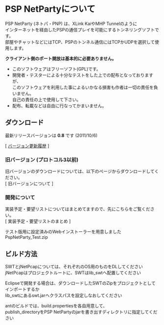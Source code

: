# PSP NetPartyについて

<!---
/blue.png,,50%
/green.png
/red.png
--->

PSP NetParty (ネトパ・PNP) は、XLink KaiやMHP Tunnelのように\
インターネットを経由したPSPの通信プレイを可能にするトンネリングソフトです。\
部屋やチャットなどにはTCP、PSPのトンネル通信にはTCPかUDPを選択して使用します。

**クライアント側のポート開放は基本的に必要ありません。**

- このソフトウェアはフリーソフト(GPL)です。
- 開発者・テスターによる十分なテストをした上での配布となっておりますが、\
このソフトウェアを利用した事によるいかなる損害も作者は一切の責任を負いません。\
自己の責任の上で使用して下さい。
- 配布、転載などは自由に行なってかまいません。


## ダウンロード

最新リリースバージョンは **0.8** です (2011/10/6)

\[ [バージョン更新履歴](https://github.com/montehunter/PSP-NetParty/releases) \]


### 旧バージョン (プロトコル3以前)
旧バージョンのダウンロードについては、以下のページからダウンロードしてください。\
[ 旧バージョンについて ]

### 開発について

実装予定・要望リストについてはまとめてますので、先にこちらをご覧ください。\
[ 実装予定・要望リストのまとめ ]

テスト版用に設定済みのWebインストーラーを用意しました\
PspNetParty_Test.zip

## ビルド方法

SWTとjNetPcapについては、それぞれのOS用のものをDLしてください\
jNetPcapはプロジェクトルートに、SWTはlib_swtへ配置してください

Eclipseで開発する場合は、ダウンロードしたSWTのZipをプロジェクトとしてインポートするか\
lib_swtにあるswt.jarへクラスパスを設定しなおしてください

antのビルドでは、build.propertiesを各自用意して、\
publish_directoryをPSP NetPartyのjarを書き出すディレクトリに指定してください
